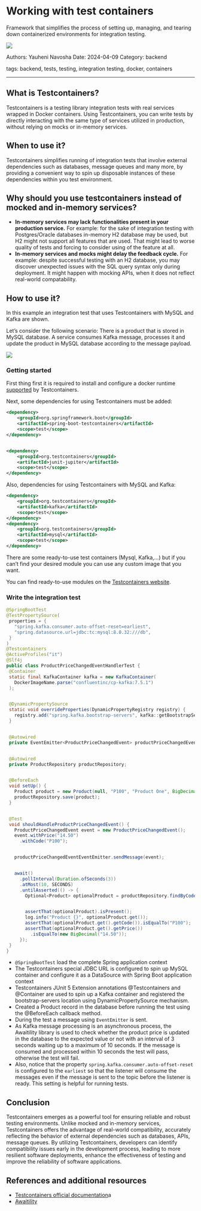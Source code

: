 # Working with test containers


Framework that simplifies the process of setting up, managing, and tearing down containerized environments for integration testing.


![](assets/testcontainers.png)


Authors: Yauheni Navosha
Date: 2024-04-09 
Category: backend


tags: backend, tests, testing, integration testing, docker, containers

---

## What is Testcontainers?

Testcontainers is a testing library integration tests with real services wrapped in Docker containers. Using Testcontainers, you can write tests by directly interacting with the same type of services utilized in production, without relying on mocks or in-memory services.

## When to use it?

Testcontainers simplifies running of integration tests that involve external dependencies such as databases, message queues and many more, by providing a convenient way to spin up disposable instances of these dependencies within you test environment.

## Why should you use testcontainers instead of mocked and in-memory services?

  - **In-memory services may lack functionalities present in your production service.** For example: for the sake of integration testing with Postgres/Oracle databases in-memory H2 database may be used, but H2 might not support all features that are used. That might lead to worse quality of tests and forcing to consider using of the feature at all.
  - **In-memory services and mocks might delay the feedback cycle.** For example: despite successful testing with an H2 database, you may discover unexpected issues with the SQL query syntax only during deployment. It might happen with mocking APIs, when it does not reflect real-world compatability.

## How to use it?

In this example an integration test that uses Testcontainers with MySQL and Kafka are shown.

Let’s consider the following scenario:
There is a product that is stored in MySQL database. A service consumes Kafka message, processes it and update the product in MySQL database according to the message payload.

![](assets/diagram.png)

### Getting started
First thing first it is required to install and configure a docker runtime [supported](https://java.testcontainers.org/supported_docker_environment/) by Testcontainers.

Next, some dependencies for using Testcontainers must be added:

```xml
<dependency>
    <groupId>org.springframework.boot</groupId>
    <artifactId>spring-boot-testcontainers</artifactId>
    <scope>test</scope>
</dependency>


<dependency>
    <groupId>org.testcontainers</groupId>
    <artifactId>junit-jupiter</artifactId>
    <scope>test</scope>
</dependency>
```

Also, dependencies for using Testcontainers with MySQL and Kafka:

```xml
<dependency>
    <groupId>org.testcontainers</groupId>
    <artifactId>kafka</artifactId>
    <scope>test</scope>
</dependency>
<dependency>
    <groupId>org.testcontainers</groupId>
    <artifactId>mysql</artifactId>
    <scope>test</scope>
</dependency>
```

There are some ready-to-use test containers (Mysql, Kafka,…) but if you can’t find your desired module you can use any custom image that you want.

You can find ready-to-use modules on the [Testcontainers website](https://testcontainers.com/).


### Write the integration test


```java
@SpringBootTest
@TestPropertySource(
 properties = {
   "spring.kafka.consumer.auto-offset-reset=earliest",
   "spring.datasource.url=jdbc:tc:mysql:8.0.32:///db",
 }
)
@Testcontainers
@ActiveProfiles("it")
@Slf4j
public class ProductPriceChangedEventHandlerTest {
 @Container
 static final KafkaContainer kafka = new KafkaContainer(
   DockerImageName.parse("confluentinc/cp-kafka:7.5.1")
 );


 @DynamicPropertySource
 static void overrideProperties(DynamicPropertyRegistry registry) {
   registry.add("spring.kafka.bootstrap-servers", kafka::getBootstrapServers);
 }


 @Autowired
 private EventEmitter<ProductPriceChangedEvent> productPriceChangedEventEventEmitter;


 @Autowired
 private ProductRepository productRepository;


 @BeforeEach
 void setUp() {
   Product product = new Product(null, "P100", "Product One", BigDecimal.TEN);
   productRepository.save(product);
 }


 @Test
 void shouldHandleProductPriceChangedEvent() {
   ProductPriceChangedEvent event = new ProductPriceChangedEvent();
   event.withPrice("14.50")
     .withCode("P100");


   productPriceChangedEventEventEmitter.sendMessage(event);


   await()
     .pollInterval(Duration.ofSeconds(3))
     .atMost(10, SECONDS)
     .untilAsserted(() -> {
       Optional<Product> optionalProduct = productRepository.findByCode("P100");


       assertThat(optionalProduct).isPresent();
       log.info("Product {}", optionalProduct.get());
       assertThat(optionalProduct.get().getCode()).isEqualTo("P100");
       assertThat(optionalProduct.get().getPrice())
         .isEqualTo(new BigDecimal("14.50"));
     });
 }
}
```


* `@SpringBootTest` load the complete Spring application context
* The Testcontainers special JDBC URL is configured to spin up MySQL container and configure it as a DataSource with Spring Boot application context
* Testcontainers JUnit 5 Extension annotations @Testcontainers and @Container are used to spin up a Kafka container and registered the bootstrap-servers location using DynamicPropertySource mechanism.
* Created a Product record in the database before running the test using the @BeforeEach callback method.
* During the test a message using `EventEmitter` is sent.
* As Kafka message processing is an asynchronous process, the Awaitility library is used to check whether the product price is updated in the database to the expected value or not with an interval of 3 seconds waiting up to a maximum of 10 seconds. If the message is consumed and processed within 10 seconds the test will pass, otherwise the test will fail.
* Also, notice that the property `spring.kafka.consumer.auto-offset-reset` is configured to the `earliest` so that the listener will consume the messages even if the message is sent to the topic before the listener is ready. This setting is helpful for running tests.

## Conclusion
Testcontainers emerges as a powerful tool for ensuring reliable and robust testing environments. Unlike mocked and in-memory services, 
Testcontainers offers the advantage of real-world compatibility, accurately reflecting the behavior of external dependencies such as databases, APIs, message queues. 
By utilizing Testcontainers, developers can identify compatibility issues early in the development process, leading to more resilient software deployments, 
enhance the effectiveness of testing and improve the reliability of software applications.

## References and additional resources
 - [Testcontainers official documentation](https://testcontainers.com/)a
 - [Awaitility](http://www.awaitility.org/)
